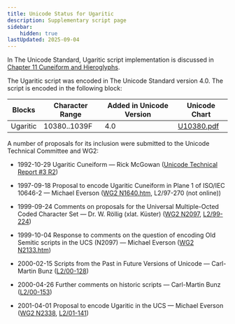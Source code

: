 ```yaml
---
title: Unicode Status for Ugaritic
description: Supplementary script page
sidebar:
    hidden: true
lastUpdated: 2025-09-04
---
```


In The Unicode Standard, Ugaritic script implementation is discussed in [Chapter 11 Cuneiform and Hieroglyphs](http://www.unicode.org/versions/latest/ch11.pdf).

[comment]: # (end of intro)

[comment]: # (start of blocks)

The Ugaritic script was encoded in The Unicode Standard version 4.0. The script is encoded in the following block:

| Blocks  |  Character Range  |  Added in Unicode Version  |  Unicode Chart  |
| ------- | ----------------- | -------------------------- | --------------- |
| Ugaritic  |  10380..1039F  |  4.0  |  [U10380.pdf](http://www.unicode.org/charts/PDF/U10380.pdf)  |

[comment]: # (end of blocks)

[comment]: # (start of chars)



[comment]: # (end of chars)

[comment]: # (start of rest)

A number of proposals for its inclusion were submitted to the Unicode Technical Committee and WG2:

- 1992-10-29 Ugaritic Cuneiform — Rick McGowan ([Unicode Technical Report #3 R2](http://www.unicode.org/reports/tr3-2/))

- 1997-09-18 Proposal to encode Ugaritic Cuneiform in Plane 1 of ISO/IEC 10646-2 — Michael Everson ([WG2 N1640.htm](https://www.unicode.org/wg2/docs/n1640/n1640.htm), L2/97-270 (not online))

- 1999-09-24 Comments on proposals for the Universal Multiple-Octed Coded Character Set — Dr. W. Röllig (xlat. Küster) ([WG2 N2097](https://www.unicode.org/wg2/docs/n2097.pdf), [L2/99-224](http://www.unicode.org/cgi-bin/GetMatchingDocs.pl?L2/99-224))

- 1999-10-04 Response to comments on the question of encoding Old Semitic scripts in the UCS (N2097) — Michael Everson ([WG2 N2133.htm](https://www.unicode.org/wg2/docs/n2133.htm))

- 2000-02-15 Scripts from the Past in Future Versions of Unicode — Carl-Martin Bunz ([L2/00-128](http://www.unicode.org/cgi-bin/GetMatchingDocs.pl?L2/00-128))

- 2000-04-26 Further comments on historic scripts — Carl-Martin Bunz ([L2/00-153](http://www.unicode.org/cgi-bin/GetMatchingDocs.pl?L2/00-153))

- 2001-04-01 Proposal to encode Ugaritic in the UCS — Michael Everson ([WG2 N2338](https://www.unicode.org/wg2/docs/n2338.pdf), [L2/01-141](http://www.unicode.org/cgi-bin/GetMatchingDocs.pl?L2/01-141))
